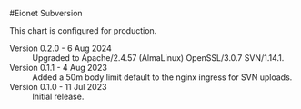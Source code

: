 #Eionet Subversion

This chart is configured for production.

<dl>
  <dt>Version 0.2.0 - 6 Aug 2024</dt>
  <dd>Upgraded to Apache/2.4.57 (AlmaLinux) OpenSSL/3.0.7 SVN/1.14.1.</dd>

  <dt>Version 0.1.1 - 4 Aug 2023</dt>
  <dd>Added a 50m body limit default to the nginx ingress for SVN uploads.</dd>

  <dt>Version 0.1.0 - 11 Jul 2023</dt>
  <dd>Initial release.</dd>
</dl>
